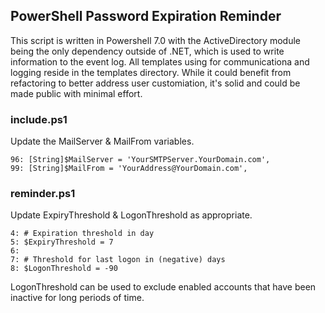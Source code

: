 ## PowerShell Password Expiration Reminder
This script is written in Powershell 7.0 with the ActiveDirectory module being the only dependency outside of .NET, which is used to write information to the event log. All templates using for communicationa and logging reside in the templates directory. While it could benefit from refactoring to better address user customiation, it's solid and could be made public with minimal effort. 

### include.ps1
Update the MailServer & MailFrom variables. 
````
96: [String]$MailServer = 'YourSMTPServer.YourDomain.com',
99: [String]$MailFrom = 'YourAddress@YourDomain.com',
````

### reminder.ps1
Update ExpiryThreshold & LogonThreshold as appropriate.
````
4: # Expiration threshold in day
5: $ExpiryThreshold = 7
6:
7: # Threshold for last logon in (negative) days
8: $LogonThreshold = -90
````

LogonThreshold can be used to exclude enabled accounts that have been inactive for long periods of time.